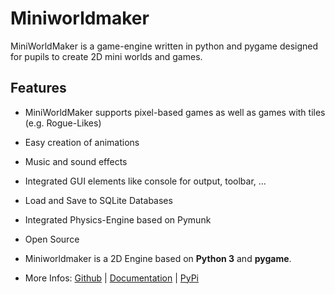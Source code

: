 Miniworldmaker
==============

MiniWorldMaker is a game-engine written in python and pygame 
designed for pupils to create 2D mini worlds and games.

Features
--------

  * MiniWorldMaker supports pixel-based games as well as games with
  tiles (e.g. Rogue-Likes)

  * Easy creation of animations

  * Music and sound effects

  * Integrated GUI elements like console for output, toolbar, ...
  
  * Load and Save to SQLite Databases
  
  * Integrated Physics-Engine based on Pymunk

  * Open Source
  
  * Miniworldmaker is a 2D Engine based on **Python 3** and **pygame**.

  * More Infos: [Github](https://github.com/asbl/miniworldmaker) | [Documentation](http://miniworldmaker.it-teaching.de/) | [PyPi](https://pypi.org/project/miniworldmaker/) 
